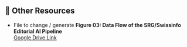 
## 🔗 Other Resources
- File to change / generate **Figure 03: Data Flow of the SRG/Swissinfo Editorial AI Pipeline**  
  [Google Drive Link](https://drive.google.com/file/d/1LdUm28ks4Rbo76TD0-voxC2et0eVlsT1/view?usp=sharing)  